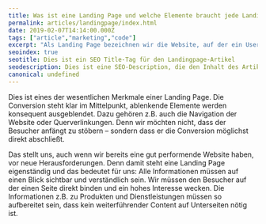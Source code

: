 ```yaml
--- 
title: Was ist eine Landing Page und welche Elemente braucht jede Landing Page?
permalink: articles/landingpage/index.html
date: 2019-02-07T14:14:00.000Z
tags: ["article","marketing","code"]
excerpt: "Als Landing Page bezeichnen wir die Website, auf der ein User nach dem Klick auf eine Werbeanzeige landet (bspw. auf Facebook oder über eine bezahlte Suchanzeige bei Google). Wie du eine Landing Page für dich einsetzen kannst und welche Elemente die wichtigsten sind, erfährst du in diesem Artikel."
seoindex: true
seotitle: Dies ist ein SEO Title-Tag für den Landingpage-Artikel
seodescription: Dies ist eine SEO-Description, die den Inhalt des Artikels zu Landing Pages zusammenfasst.
canonical: undefined
--- 
```

Dies ist eines der wesentlichen Merkmale einer Landing Page. Die Conversion steht klar im Mittelpunkt, ablenkende Elemente werden konsequent ausgeblendet. Dazu gehören z.B. auch die Navigation der Website oder Querverlinkungen. Denn wir möchten nicht, dass der Besucher anfängt zu stöbern – sondern dass er die Conversion möglichst direkt abschließt.

Das stellt uns, auch wenn wir bereits eine gut performende Website haben, vor neue Herausforderungen. Denn damit steht eine Landing Page eigenständig und das bedeutet für uns: Alle Informationen müssen auf einen Blick sichtbar und verständlich sein. Wir müssen den Besucher auf der einen Seite direkt binden und ein hohes Interesse wecken. Die Informationen z.B. zu Produkten und Dienstleistungen müssen so aufbereitet sein, dass kein weiterführender Content auf Unterseiten nötig ist.